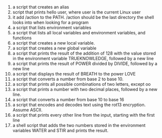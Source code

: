 1. a script that creates an alias
2. script that prints hello user, where user is the current Linux user
3. it add /action to the PATH. /action should be the last directory the shell looks into when looking for a program
4. a script that lists environment variables
5. a script that lists all local variables and environment variables, and functions
6. a script that creates a new local variable.
7. a script that creates a new global variable
8. a script that prints the result of the addition of 128 with the value stored in the environment variable TRUEKNOWLEDGE, followed by a new line
9. a script that prints the result of POWER divided by DIVIDE, followed by a new line
10. a script that displays the result of BREATH to the power LOVE
11. a script that converts a number from base 2 to base 10.
12. a script that prints all possible combinations of two letters, except oo
13. a script that prints a number with two decimal places, followed by a new line.
14. a script that converts a number from base 10 to base 16
15. a script that encodes and decodes text using the rot13 encryption. Assume ASCII.
16. a script that prints every other line from the input, starting with the first line
17. a shell script that adds the two numbers stored in the environment variables WATER and STIR and prints the result.
